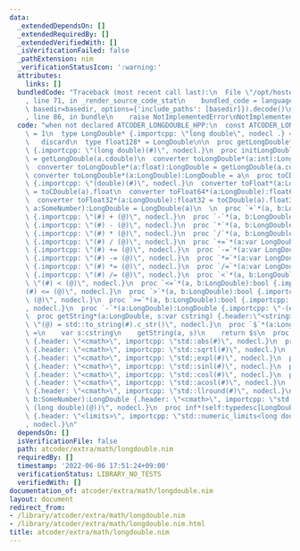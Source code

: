 ```yaml
---
data:
  _extendedDependsOn: []
  _extendedRequiredBy: []
  _extendedVerifiedWith: []
  _isVerificationFailed: false
  _pathExtension: nim
  _verificationStatusIcon: ':warning:'
  attributes:
    links: []
  bundledCode: "Traceback (most recent call last):\n  File \"/opt/hostedtoolcache/Python/3.10.4/x64/lib/python3.10/site-packages/onlinejudge_verify/documentation/build.py\"\
    , line 71, in _render_source_code_stat\n    bundled_code = language.bundle(stat.path,\
    \ basedir=basedir, options={'include_paths': [basedir]}).decode()\n  File \"/opt/hostedtoolcache/Python/3.10.4/x64/lib/python3.10/site-packages/onlinejudge_verify/languages/nim.py\"\
    , line 86, in bundle\n    raise NotImplementedError\nNotImplementedError\n"
  code: "when not declared ATCODER_LONGDOUBLE_HPP:\n  const ATCODER_LONGDOUBLE_HPP*\
    \ = 1\n  type LongDouble* {.importcpp: \"long double\", nodecl .} = object\n \
    \   discard\n  type float128* = LongDouble\n\n  proc getLongDouble*(a:SomeNumber):LongDouble\
    \ {.importcpp: \"(long double)(#)\", nodecl.}\n  proc initLongDouble*(a:float):LongDouble\
    \ = getLongDouble(a.cdouble)\n  converter toLongDouble*(a:int):LongDouble = getLongDouble(a.cint)\n\
    \  converter toLongDouble*(a:float):LongDouble = getLongDouble(a.cdouble)\n# \
    \ converter toLongDouble*(a:LongDouble):LongDouble = a\n  proc toCDouble*(a:LongDouble):cdouble\
    \ {.importcpp: \"(double)(#)\", nodecl.}\n  converter toFloat*(a:LongDouble):float\
    \ = toCDouble(a).float\n  converter toFloat64*(a:LongDouble):float64 = toCDouble(a).float64\n\
    \  converter toFloat32*(a:LongDouble):float32 = toCDouble(a).float32\n  proc init*(T:typedesc[LongDouble],\
    \ a:SomeNumber):LongDouble = LongDouble(a)\n  \n  proc `+`*(a, b:LongDouble):LongDouble\
    \ {.importcpp: \"(#) + (@)\", nodecl.}\n  proc `-`*(a, b:LongDouble):LongDouble\
    \ {.importcpp: \"(#) - (@)\", nodecl.}\n  proc `*`*(a, b:LongDouble):LongDouble\
    \ {.importcpp: \"(#) * (@)\", nodecl.}\n  proc `/`*(a, b:LongDouble):LongDouble\
    \ {.importcpp: \"(#) / (@)\", nodecl.}\n  proc `+=`*(a:var LongDouble, b:LongDouble)\
    \ {.importcpp: \"(#) += (@)\", nodecl.}\n  proc `-=`*(a:var LongDouble, b:LongDouble)\
    \ {.importcpp: \"(#) -= (@)\", nodecl.}\n  proc `*=`*(a:var LongDouble, b:LongDouble)\
    \ {.importcpp: \"(#) *= (@)\", nodecl.}\n  proc `/=`*(a:var LongDouble, b:LongDouble)\
    \ {.importcpp: \"(#) /= (@)\", nodecl.}\n  proc `<`*(a, b:LongDouble):bool {.importcpp:\
    \ \"(#) < (@)\", nodecl.}\n  proc `<=`*(a, b:LongDouble):bool {.importcpp: \"\
    (#) <= (@)\", nodecl.}\n  proc `>`*(a, b:LongDouble):bool {.importcpp: \"(#) >\
    \ (@)\", nodecl.}\n  proc `>=`*(a, b:LongDouble):bool {.importcpp: \"(#) >= (@)\"\
    , nodecl.}\n  proc `-`*(a:LongDouble):LongDouble {.importcpp: \"-(#)\", nodecl.}\n\
    \  proc getString*(a:LongDouble, s:var cstring) {.header:\"<string>\", importcpp:\
    \ \"(@) = std::to_string(#).c_str()\", nodecl.}\n  proc `$`*(a:LongDouble):string\
    \ =\n    var s:cstring\n    getString(a, s)\n    return $s\n  proc `abs`*(a:LongDouble):LongDouble\
    \ {.header: \"<cmath>\", importcpp: \"std::abs(#)\", nodecl.}\n  proc `sqrt`*(a:LongDouble):LongDouble\
    \ {.header: \"<cmath>\", importcpp: \"std::sqrtl(#)\", nodecl.}\n  proc `exp`*(a:LongDouble):LongDouble\
    \ {.header: \"<cmath>\", importcpp: \"std:;expl(#)\", nodecl.}\n  proc `sin`*(a:LongDouble):LongDouble\
    \ {.header: \"<cmath>\", importcpp: \"std::sinl(#)\", nodecl.}\n  proc `cos`*(a:LongDouble):LongDouble\
    \ {.header: \"<cmath>\", importcpp: \"std::cosl(#)\", nodecl.}\n  proc `acos`*(a:LongDouble):LongDouble\
    \ {.header: \"<cmath>\", importcpp: \"std::acosl(#)\", nodecl.}\n  proc `llround`*(a:LongDouble):int\
    \ {.header: \"<cmath>\", importcpp: \"std::llround(#)\", nodecl.}\n  proc `pow`*(a:LongDouble,\
    \ b:SomeNumber):LongDouble {.header: \"<cmath>\", importcpp: \"std::powl((#),\
    \ (long double)(@))\", nodecl.}\n  proc inf*(self:typedesc[LongDouble]):LongDouble\
    \ {.header: \"<limits>\", importcpp: \"std::numeric_limits<long double>::infinity()\"\
    , nodecl.}\n"
  dependsOn: []
  isVerificationFile: false
  path: atcoder/extra/math/longdouble.nim
  requiredBy: []
  timestamp: '2022-06-06 17:51:24+09:00'
  verificationStatus: LIBRARY_NO_TESTS
  verifiedWith: []
documentation_of: atcoder/extra/math/longdouble.nim
layout: document
redirect_from:
- /library/atcoder/extra/math/longdouble.nim
- /library/atcoder/extra/math/longdouble.nim.html
title: atcoder/extra/math/longdouble.nim
---
```

